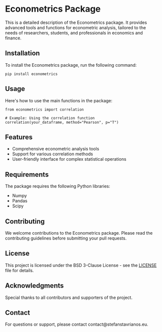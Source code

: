<h1>Econometrics Package</h1>

<p>This is a detailed description of the Econometrics package. It provides advanced tools and functions for econometric analysis, tailored to the needs of researchers, students, and professionals in economics and finance.</p>

<h2>Installation</h2>

<p>To install the Econometrics package, run the following command:</p>

<pre><code>pip install econometrics</code></pre>

<h2>Usage</h2>

<p>Here's how to use the main functions in the package:</p>

<pre><code>from econometrics import correlation

# Example: Using the correlation function
correlation(your_dataframe, method="Pearson", p="T")
</code></pre>

<h2>Features</h2>

<ul>
  <li>Comprehensive econometric analysis tools</li>
  <li>Support for various correlation methods</li>
  <li>User-friendly interface for complex statistical operations</li>
</ul>

<h2>Requirements</h2>

<p>The package requires the following Python libraries:</p>

<ul>
  <li>Numpy</li>
  <li>Pandas</li>
  <li>Scipy</li>
</ul>

<h2>Contributing</h2>

<p>We welcome contributions to the Econometrics package. Please read the contributing guidelines before submitting your pull requests.</p>

<h2>License</h2>

<p>This project is licensed under the BSD 3-Clause License - see the <a href="LICENSE">LICENSE</a> file for details.</p>

<h2>Acknowledgments</h2>

<p>Special thanks to all contributors and supporters of the project.</p>

<h2>Contact</h2>

<p>For questions or support, please contact contact@stefanstavrianos.eu.</p>

